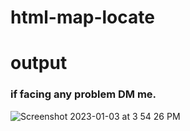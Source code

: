 # html-map-locate
# output
### if facing any problem DM me.
![Screenshot 2023-01-03 at 3 54 26 PM](https://user-images.githubusercontent.com/78723011/210339232-073f192e-6a7b-4922-aa81-12a03388ca7a.png)

